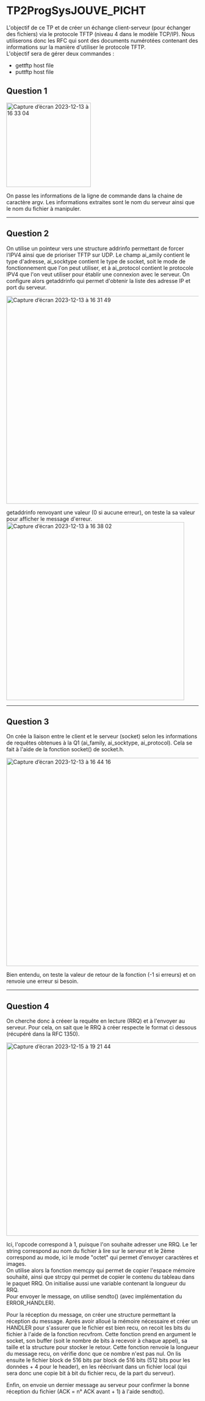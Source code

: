# TP2ProgSysJOUVE_PICHT

L'objectif de ce TP et de créer un échange client-serveur (pour échanger des fichiers) via le protocole TFTP (niveau 4 dans le modèle TCP/IP). Nous utiliserons donc les RFC qui sont des documents numérotées contenant des informations sur la manière d'utiliser le protocole TFTP.  
L'objectif sera de gérer deux commandes :  
- gettftp host file  
- puttftp host file


## Question 1  

<img width="221" alt="Capture d’écran 2023-12-13 à 16 33 04" src="https://github.com/theopicht/TP2ProgSysJOUVE_PICHT/assets/151057454/20503aff-dd86-456f-bc0e-a99547916e81">  

On passe les informations de la ligne de commande dans la chaine de caractère argv. Les informations extraites sont le nom du serveur ainsi que le nom du fichier à manipuler.  

---
## Question 2  

On utilise un pointeur vers une structure addrinfo permettant de forcer l'IPV4 ainsi que de prioriser TFTP sur UDP. Le champ ai_amily contient le type d'adresse, ai_socktype contient le type de socket, soit le mode de fonctionnement que l'on peut utiliser, et à ai_protocol contient le protocole IPV4 que l'on veut utiliser pour établir une connexion avec le serveur. On configure alors getaddrinfo qui permet d'obtenir la liste des adresse IP et port du serveur. 

<img width="544" alt="Capture d’écran 2023-12-13 à 16 31 49" src="https://github.com/theopicht/TP2ProgSysJOUVE_PICHT/assets/151057454/1e9a004f-3a52-4628-83fd-c34240c7bd13">  

getaddrinfo renvoyant une valeur (0 si aucune erreur), on teste la sa valeur pour afficher le message d'erreur. 
<img width="466" alt="Capture d’écran 2023-12-13 à 16 38 02" src="https://github.com/theopicht/TP2ProgSysJOUVE_PICHT/assets/151057454/9b951485-44f8-4613-9a6a-b29bcb2ca503">  

---  
## Question 3

On crée la liaison entre le client et le serveur (socket) selon les informations de requêtes obtenues à la Q1 (ai_family, ai_socktype, ai_protocol). Cela se fait à l'aide de la fonction socket() de socket.h.  

<img width="545" alt="Capture d’écran 2023-12-13 à 16 44 16" src="https://github.com/theopicht/TP2ProgSysJOUVE_PICHT/assets/151057454/a225cfeb-ff7f-4752-90cb-8b7aadd690cd">  

Bien entendu, on teste la valeur de retour de la fonction (-1 si erreurs) et on renvoie une erreur si besoin.  

---
## Question 4

On cherche donc à créeer la requête en lecture (RRQ) et à l'envoyer au serveur. Pour cela, on sait que le RRQ à créer respecte le format ci dessous (récupéré dans la RFC 1350).  

<img width="506" alt="Capture d’écran 2023-12-15 à 19 21 44" src="https://github.com/theopicht/TP2ProgSysJOUVE_PICHT/assets/151057454/861cfef1-1f60-48ce-9ca0-6c7630c346c1">  

Ici, l'opcode correspond à 1, puisque l'on souhaite adresser une RRQ. Le 1er string correspond au nom du fichier à lire sur le serveur et le 2ème correspond au mode, ici le mode "octet" qui permet d'envoyer caractères et images.  
On utilise alors la fonction memcpy qui permet de copier l'espace mémoire souhaité, ainsi que strcpy qui permet de copier le contenu du tableau dans le paquet RRQ. On initialise aussi une variable contenant la longueur du RRQ.  
Pour envoyer le message, on utilise sendto() (avec implémentation du ERROR_HANDLER).  

Pour la réception du message, on créer une structure permettant la réception du message. Après avoir alloué la mémoire nécessaire et créer un HANDLER pour s'assurer que le fichier est bien recu, on recoit les bits du fichier à l'aide de la fonction recvfrom. Cette fonction prend en argument le socket, son buffer (soit le nombre de bits à recevoir à chaque appel), sa taille et la structure pour stocker le retour. Cette fonction renvoie la longueur du message recu, on vérifie donc que ce nombre n'est pas nul. On lis ensuite le fichier block de 516 bits par block de 516 bits (512 bits pour les données + 4 pour le header), en les réécrivant dans un fichier local (qui sera donc une copie bit à bit du fichier recu, de la part du serveur).  

Enfin, on envoie un dernier message au serveur pour confirmer la bonne réception du fichier (ACK = n° ACK avant + 1) à l'aide sendto().


